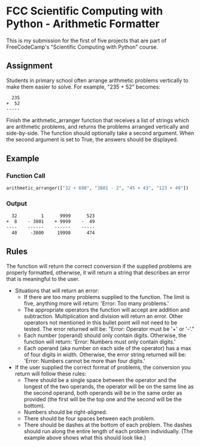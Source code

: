 # FCC Scientific Computing with Python - Arithmetic Formatter

This is my submission for the first of five projects that are part of FreeCodeCamp's "Scientific Computing with Python" course.

## Assignment
Students in primary school often arrange arithmetic problems vertically to make them easier to solve. For example, "235 + 52" becomes:
```txt
  235
+  52
-----
```
Finish the arithmetic_arranger function that receives a list of strings which are arithmetic problems, and returns the problems arranged vertically and side-by-side. The function should optionally take a second argument. When the second argument is set to True, the answers should be displayed.

## Example

### Function Call

```python
arithmetic_arranger(["32 + 698", "3801 - 2", "45 + 43", "123 + 49"])
```

### Output

```txt
  32         1      9999      523
+  8    - 3801    + 9999    -  49
----    ------    ------    -----
  40     -3800     19998      474
```

## Rules

The function will return the correct conversion if the supplied problems are properly formatted, otherwise, it will return a string that describes an error that is meaningful to the user.

- Situations that will return an error:
  - If there are too many problems supplied to the function. The limit is five, anything more will return: 'Error: Too many problems.'
  - The appropriate operators the function will accept are addition and subtraction. Multiplication and division will return an error. Other operators not mentioned in this bullet point will not need to be tested. The error returned will be: "Error: Operator must be '+' or '-'."
  - Each number (operand) should only contain digits. Otherwise, the function will return: 'Error: Numbers must only contain digits.'
  - Each operand (aka number on each side of the operator) has a max of four digits in width. Otherwise, the error string returned will be: 'Error: Numbers cannot be more than four digits.'
- If the user supplied the correct format of problems, the conversion you return will follow these rules:
  - There should be a single space between the operator and the longest of the two operands, the operator will be on the same line as the second operand, both operands will be in the same order as provided (the first will be the top one and the second will be the bottom).
  - Numbers should be right-aligned.
  - There should be four spaces between each problem.
  - There should be dashes at the bottom of each problem. The dashes should run along the entire length of each problem individually. (The example above shows what this should look like.)

